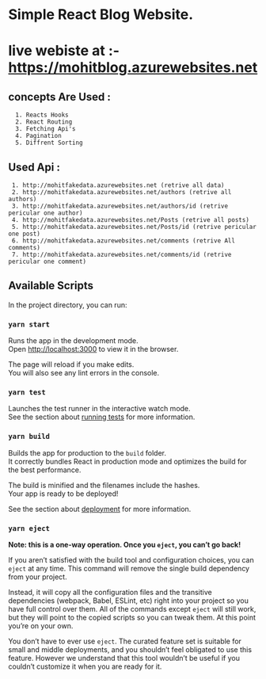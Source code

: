 # Simple React Blog Website.
 
 
# live webiste at :- https://mohitblog.azurewebsites.net 
 
 
 ## concepts Are Used : 
      1. Reacts Hooks
      2. React Routing 
      3. Fetching Api's
      4. Pagination
      5. Diffrent Sorting
      
 ## Used Api :
     1. http://mohitfakedata.azurewebsites.net (retrive all data)
     2. http://mohitfakedata.azurewebsites.net/authors (retrive all authors)
     3. http://mohitfakedata.azurewebsites.net/authors/id (retrive pericular one author)
     4. http://mohitfakedata.azurewebsites.net/Posts (retrive all posts)
     5. http://mohitfakedata.azurewebsites.net/Posts/id (retrive pericular one post)
     6. http://mohitfakedata.azurewebsites.net/comments (retrive All comments)
     7. http://mohitfakedata.azurewebsites.net/comments/id (retrive pericular one comment)


## Available Scripts

In the project directory, you can run:

### `yarn start`

Runs the app in the development mode.<br />
Open [http://localhost:3000](http://localhost:3000) to view it in the browser.

The page will reload if you make edits.<br />
You will also see any lint errors in the console.

### `yarn test`

Launches the test runner in the interactive watch mode.<br />
See the section about [running tests](https://facebook.github.io/create-react-app/docs/running-tests) for more information.

### `yarn build`

Builds the app for production to the `build` folder.<br />
It correctly bundles React in production mode and optimizes the build for the best performance.

The build is minified and the filenames include the hashes.<br />
Your app is ready to be deployed!

See the section about [deployment](https://facebook.github.io/create-react-app/docs/deployment) for more information.

### `yarn eject`

**Note: this is a one-way operation. Once you `eject`, you can’t go back!**

If you aren’t satisfied with the build tool and configuration choices, you can `eject` at any time. This command will remove the single build dependency from your project.

Instead, it will copy all the configuration files and the transitive dependencies (webpack, Babel, ESLint, etc) right into your project so you have full control over them. All of the commands except `eject` will still work, but they will point to the copied scripts so you can tweak them. At this point you’re on your own.

You don’t have to ever use `eject`. The curated feature set is suitable for small and middle deployments, and you shouldn’t feel obligated to use this feature. However we understand that this tool wouldn’t be useful if you couldn’t customize it when you are ready for it.


